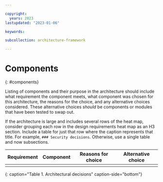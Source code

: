 ```yaml
---

copyright:
  years: 2023
lastupdated: "2023-01-06"

keywords: 

subcollection: architecture-framework

---
```


# Components
{: #components}

Listing of components and their purpose in the architecture should include what requirement the component meets, what component was chosen for this architecture, the reasons for the choice, and any alternative choices considered. These alternative choices _should_ be components or modules that have been tested to swap out.

If the architecture is large and includes several rows of the heat map, consider grouping each row in the design requirements heat map as an H3 section. Include a  table for just that row where the caption represents that title. For example, `### Security decisions`. Otherwise, use a single table and now subsections.


| Requirement | Component | Reasons for choice | Alternative choice |
|-------------|-----------|--------------------|--------------------|
|             |           |                    |                    |
{: caption="Table 1. Architectural decisions" caption-side="bottom"}
